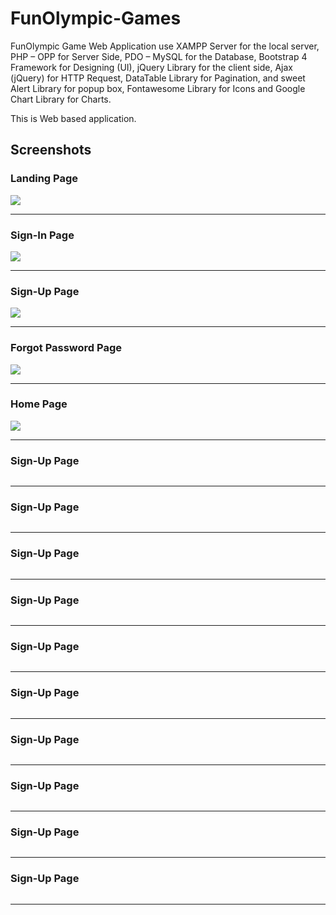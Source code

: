 # FunOlympic-Games

FunOlympic Game Web Application use XAMPP Server for the local server, PHP – OPP for Server Side, PDO – MySQL for the Database, Bootstrap 4 Framework for Designing (UI), jQuery Library for the client side, Ajax (jQuery) for HTTP Request, DataTable Library for Pagination, and sweet Alert Library for popup box, Fontawesome Library for Icons and Google Chart Library for Charts.


This is Web based application.

## Screenshots

### Landing Page
<img src="https://user-images.githubusercontent.com/78890102/204784233-0f429275-0d30-41e6-aa28-3874974dbd53.png">

---

### Sign-In Page
<img src="https://user-images.githubusercontent.com/78890102/204786350-6dbd09f8-48af-4e12-a611-0a068b4e5522.png">

---

### Sign-Up Page
<img src="https://user-images.githubusercontent.com/78890102/204786589-35286fed-6ef2-48c1-a70b-6156d10bdaa3.png">

---

### Forgot Password Page
<img src="https://user-images.githubusercontent.com/78890102/204786887-b1e261cc-191c-4046-b770-87af2f4cf721.png">

---

### Home Page
<img src="https://user-images.githubusercontent.com/78890102/204787011-7ee136f1-5bed-4b04-86bb-a4d02842f2e3.png">

---

### Sign-Up Page
<img src="">

---

### Sign-Up Page
<img src="">

---

### Sign-Up Page
<img src="">

---

### Sign-Up Page
<img src="">

---

### Sign-Up Page
<img src="">

---

### Sign-Up Page
<img src="">

---

### Sign-Up Page
<img src="">

---

### Sign-Up Page
<img src="">

---

### Sign-Up Page
<img src="">

---

### Sign-Up Page
<img src="">

---





